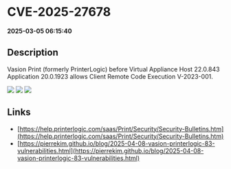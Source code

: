 # CVE-2025-27678

**2025-03-05 06:15:40**

## Description
Vasion Print (formerly PrinterLogic) before Virtual Appliance Host 22.0.843 Application 20.0.1923 allows Client Remote Code Execution V-2023-001.

![](https://img.shields.io/static/v1?label=Score&message=9.8&color=red)
![](https://img.shields.io/static/v1?label=Severity&message=CRITICAL&color=red)
![](https://img.shields.io/static/v1?label=CWE&message=RCE&color=green)

## Links
- [https://help.printerlogic.com/saas/Print/Security/Security-Bulletins.htm](https://help.printerlogic.com/saas/Print/Security/Security-Bulletins.htm)
- [https://pierrekim.github.io/blog/2025-04-08-vasion-printerlogic-83-vulnerabilities.html](https://pierrekim.github.io/blog/2025-04-08-vasion-printerlogic-83-vulnerabilities.html)
